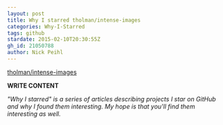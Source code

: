 ```yaml
---
layout: post
title: Why I starred tholman/intense-images
categories: Why-I-Starred
tags: github
stardate: 2015-02-10T20:30:55Z
gh_id: 21050788
author: Nick Peihl
---
```


[tholman/intense-images](https://github.com/tholman/intense-images)

**WRITE CONTENT**

*"Why I starred" is a series of articles describing projects I star on GitHub and why I found them interesting. My hope is that you'll find them interesting as well.*

